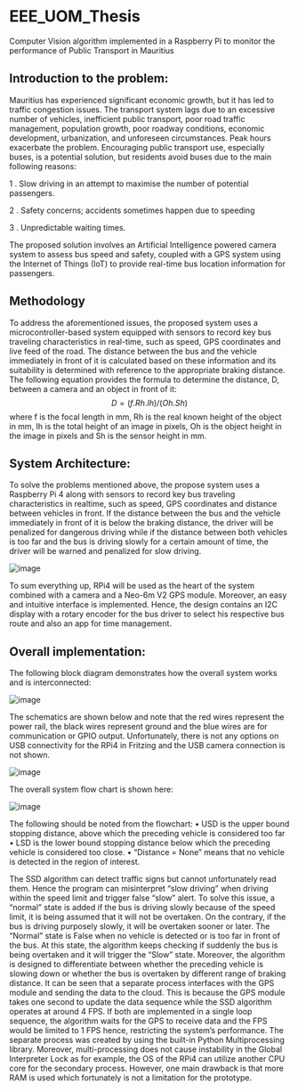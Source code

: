 # EEE_UOM_Thesis
Computer Vision algorithm implemented in a Raspberry Pi to monitor the performance of Public Transport in Mauritius


## Introduction to the problem:

Mauritius has experienced significant economic growth, but it has led to traffic congestion issues. The transport system lags due to an excessive number of vehicles, inefficient public transport, poor road traffic management, population growth, poor roadway conditions, economic development, urbanization, and unforeseen circumstances. Peak hours exacerbate the problem. Encouraging public transport use, especially buses, is a potential solution, but residents avoid buses due to the main following reasons:

1 . Slow driving in an attempt to maximise the number of potential passengers.

2 . Safety concerns; accidents sometimes happen due to speeding

3 . Unpredictable waiting times.

The proposed solution involves an Artificial Intelligence powered camera system to assess bus speed and safety, coupled with a GPS system using the Internet of Things (IoT) to provide real-time bus location information for passengers.

## Methodology

To address the aforementioned issues, the proposed
system uses a microcontroller-based system equipped with
sensors to record key bus traveling characteristics in real-time, 
such as speed, GPS coordinates and live feed of the road. The 
distance between the bus and the vehicle immediately in front 
of it is calculated based on these information and its suitability 
is determined with reference to the appropriate braking 
distance. The following equation provides the formula to determine the 
distance, D, between a camera and an object in front of it:
$$D = (f . Rh . Ih) / (Oh . Sh)$$ 
where f is the focal length in mm, Rh is the real known height 
of the object in mm, Ih is the total height of an image in pixels, 
Oh is the object height in the image in pixels and Sh is the 
sensor height in mm.

## System Architecture:

To solve the problems mentioned above, the propose system uses a Raspberry Pi 4 along with sensors to record key bus traveling characteristics in realtime, such as speed, GPS coordinates and distance between vehicles in front. If the distance between the bus and the vehicle immediately in front of it is below the braking  distance, the driver will be penalized for dangerous driving while if the distance between both vehicles is too far and the bus is driving slowly for a certain amount of time, the driver will be warned and penalized for slow driving.


![image](https://github.com/Mouneerm/EEE_UOM_Thesis/assets/45911394/a2effaf6-d5a6-4f96-8852-f0f88160429c)


To sum everything up, RPi4 will be used as the heart of the system combined with a camera and a Neo-6m V2 GPS module. Moreover, an easy and intuitive interface is implemented. Hence, the design contains an I2C display with a rotary encoder for the bus driver to select his respective bus route and also an app for time management.


## Overall implementation:

The following block diagram demonstrates how the overall system works and is 
interconnected:

![image](https://github.com/Mouneerm/EEE_UOM_Thesis/assets/45911394/04373084-a6b6-4068-8e0a-47929abc1534)


The schematics are shown below and note that the red wires represent the power rail, the black wires represent ground and the blue wires are for communication or GPIO output. Unfortunately, there is not any options on USB connectivity for the RPi4 in Fritzing and the USB camera connection is not shown.

![image](https://github.com/Mouneerm/EEE_UOM_Thesis/assets/45911394/e93df27b-8196-4bea-b331-dfdb0c0aff62)

The overall system flow chart is shown here:

![image](https://github.com/Mouneerm/EEE_UOM_Thesis/assets/45911394/d61e5c7e-8fd5-4570-90ac-fd0de8b7b971)

The following should be noted from the flowchart:
•	USD is the upper bound stopping distance, above which the preceding vehicle is considered too far
•	LSD is the lower bound stopping distance below which the preceding vehicle is considered too close.
•	“Distance = None” means that no vehicle is detected in the region of interest.

The SSD algorithm can detect traffic signs but cannot unfortunately read them. Hence the program can misinterpret “slow driving” when driving within the speed limit and trigger false “slow” alert. To solve this issue, a “normal” state is added if the bus is driving slowly because of the speed limit, it is being assumed that it will not be overtaken. On the contrary, if the bus is driving purposely slowly, it will be overtaken sooner or later. The “Normal” state is False when no vehicle is detected or is too far in front of the bus. At this state, the algorithm keeps checking if suddenly the bus is being overtaken and it will trigger the “Slow” state. Moreover, the algorithm is designed to differentiate between whether the preceding vehicle is slowing down or whether the bus is overtaken by different range of braking distance. 
It can be seen that a separate process interfaces with the GPS module and sending the data to the cloud. This is because the GPS module takes one second to update the data sequence while the SSD algorithm operates at around 4 FPS. If both are implemented in a single loop sequence, the algorithm waits for the GPS to receive data and the FPS would be limited to 1 FPS hence, restricting the system’s performance. The separate process was created by using the built-in Python Multiprocessing library. Moreover, multi-processing does not cause instability in the Global Interpreter Lock as for example, the OS of the RPi4 can utilize another CPU core for the secondary process. However, one main drawback is that more RAM is used which fortunately is not a limitation for the prototype.

